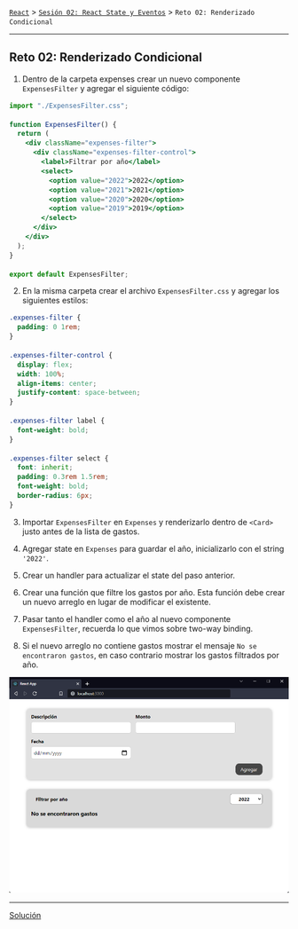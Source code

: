 [`React`](../../README.md) > [`Sesión 02: React State y Eventos`](../Readme.md) > `Reto 02: Renderizado Condicional`

---

## Reto 02: Renderizado Condicional

1. Dentro de la carpeta expenses crear un nuevo componente `ExpensesFilter` y agregar el siguiente código:

```jsx
import "./ExpensesFilter.css";

function ExpensesFilter() {
  return (
    <div className="expenses-filter">
      <div className="expenses-filter-control">
        <label>Filtrar por año</label>
        <select>
          <option value="2022">2022</option>
          <option value="2021">2021</option>
          <option value="2020">2020</option>
          <option value="2019">2019</option>
        </select>
      </div>
    </div>
  );
}

export default ExpensesFilter;
```

2. En la misma carpeta crear el archivo `ExpensesFilter.css` y agregar los siguientes estilos:

```css
.expenses-filter {
  padding: 0 1rem;
}

.expenses-filter-control {
  display: flex;
  width: 100%;
  align-items: center;
  justify-content: space-between;
}

.expenses-filter label {
  font-weight: bold;
}

.expenses-filter select {
  font: inherit;
  padding: 0.3rem 1.5rem;
  font-weight: bold;
  border-radius: 6px;
}
```

3. Importar `ExpensesFilter` en `Expenses` y renderizarlo dentro de `<Card>` justo antes de la lista de gastos.

4. Agregar state en `Expenses` para guardar el año, inicializarlo con el string `'2022'`.

5. Crear un handler para actualizar el state del paso anterior.

6. Crear una función que filtre los gastos por año. Esta función debe crear un nuevo arreglo en lugar de modificar el existente.

7. Pasar tanto el handler como el año al nuevo componente `ExpensesFilter`, recuerda lo que vimos sobre two-way binding.

8. Si el nuevo arreglo no contiene gastos mostrar el mensaje `No se encontraron gastos`, en caso contrario mostrar los gastos filtrados por año.

![Conditional Rendering](./assets/conditional-rendering.png)

---

[Solución](./Solucion/Readme.md)
